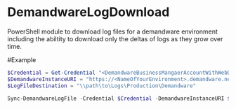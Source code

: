 # DemandwareLogDownload
PowerShell module to download log files for a demandware environment including the abiltity to download only the deltas of logs as they grow over time.

#Example
```PowerShell
$Credential = Get-Credential "<DemandwareBusinessMangaerAccountWithWebDAVAccess>"
$DemandwareInstanceURI = "https://<NameOfYourEnvironment>.demandware.net"
$LogFileDestination = "\\path\to\Logs\Production\Demandware"

Sync-DemandwareLogFile -Credential $Credential -DemandwareInstanceURI $DemandwareInstanceURI -LogFileDestination $LogFileDestination
```

